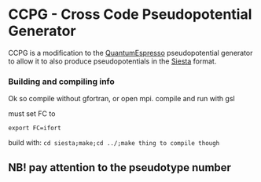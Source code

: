 # CCPG - Cross Code Pseudopotential Generator

CCPG is a modification to the [QuantumEspresso](http://www.quantum-espresso.org/) pseudopotential generator to allow it to also produce pseudopotentials in the [Siesta](http://departments.icmab.es/leem/siesta/) format.

### Building and compiling info
Ok so compile without gfortran, or open mpi.
compile and run with gsl

must set FC to

```export FC=ifort```

build with:
```cd siesta;make;cd ../;make thing to compile though```

## NB! pay attention to the pseudotype number
